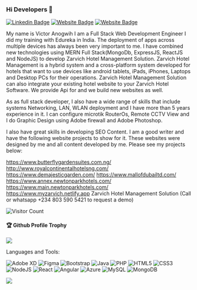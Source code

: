 ### Hi Developers 👋

[![Linkedin Badge](https://img.shields.io/badge/-Victor-blue?style=flat-square&logo=Linkedin&logoColor=white&link=https://www.linkedin.com/in/victor-anogwih-0b332316a/)](https://www.linkedin.com/in/victor-anogwih-0b332316a/)
[![Website Badge](https://img.shields.io/badge/WebSite-Victor-green)](https://www.zarvichosh.com)
[![Website Badge](https://img.shields.io/badge/StackOverflow-Victor-yellow)](https://stackoverflow.com/users/16682808/anogwih-victor)

My name is Victor Anogwih
I am a Full Stack Web Development Engineer I did my training with Edureka in India.
The deployment of apps across multiple devices has always been very important to me. I have combined new technologies using MERN Full Stack(MongoDb, ExpressJS, ReactJS and NodeJS) to develop Zarvich Hotel Management Solution. Zarvich Hotel Management is a hybrid system and a cross-platform system developed for hotels that want to use devices like android tablets, iPads, iPhones, Laptops and Desktop PCs for their operations. Zarvich Hotel Management Solution can also integrate your existing hotel website to your Zarvich Hotel Software. We provide Api for and we build new websites as well.

As as full stack developer, I also have a wide range of skills that include systems Networking, LAN, WLAN deployment and I have more than 5 years experience in  it. I can configure microtik RouterOs, Remote CCTV View and I do Graphic Design using Adobe firewall and Adobe Photoshop.

I also have great skills in developing SEO Content. I am a good writer and have the following website projects to show for it. These websites were designed by me and all content developed by me. Please see my projects below:

https://www.butterflygardensuites.com.ng/
http://www.royalcontinentalhotelsng.com/
https://www.demajesticgarden.com/
https://www.mallofdubailtd.com/
https://www.annex.newtonparkhotels.com/
https://www.main.newtonparkhotels.com/
https://www.myzarvich.netlify.app
Zarvich Hotel Management Solution (Call or whatsapp +234 803 590 5421 to request a demo)


![Visitor Count](https://profile-counter.glitch.me/vicspider2001/count.svg)

<div>
  <h4>🏆 Github Profile Trophy</h4>
  <a href="https://github.com/ryo-ma/github-profile-trophy">
    <img src="https://github-profile-trophy.vercel.app/?username=vicspider2001&column=7"/>
  </a>
</div>

Languages and Tools:


<img alt="Adobe XD" src="https://img.shields.io/badge/adobexd-%23FF26BE.svg?style=flat-square&logo=adobexd&logoColor=white"/> <img alt="Figma" src="https://img.shields.io/badge/figma-%23F24E1E.svg?style=flat-square&logo=figma&logoColor=white"/> <img alt="Bootstrap" src="https://img.shields.io/badge/bootstrap-%23563D7C.svg?style=flat-square&logo=bootstrap&logoColor=white"/> <img alt="Java" src="https://img.shields.io/badge/java-%23ED8B00.svg?style=flat-square&logo=java&logoColor=white"/> <img alt="PHP" src="https://img.shields.io/badge/php-%23777BB4.svg?style=flat-square&logo=php&logoColor=white"/> <img alt="HTML5" src="https://img.shields.io/badge/html5-%23E34F26.svg?style=flat-square&logo=html5&logoColor=white"/> <img alt="CSS3" src="https://img.shields.io/badge/css3-%231572B6.svg?style=flat-square&logo=css3&logoColor=white"/> <img alt="NodeJS" src="https://img.shields.io/badge/node.js-%2343853D.svg?style=flat-square&logo=node-dot-js&logoColor=white"/> <img alt="React" src="https://img.shields.io/badge/react-%2320232a.svg?style=flat-square&logo=react&logoColor=%2361DAFB"/> <img alt="Angular" src="https://img.shields.io/badge/angular-%23DD0031.svg?flat-square&logo=angular&logoColor=white"/> <img alt="Azure" src="https://img.shields.io/badge/azure-%230072C6.svg?style=flat-square&logo=azure-devops&logoColor=white"/> <img alt="MySQL" src="https://img.shields.io/badge/mysql-%2300f.svg?style=flat-square&logo=mysql&logoColor=white"/> <img alt="MongoDB" src ="https://img.shields.io/badge/MongoDB-%234ea94b.svg?style=flat-square&logo=mongodb&logoColor=white"/>

![](https://activity-graph.herokuapp.com/graph?username=vicspider2001&theme=react-dark&area=true)
<!--
**vicspider2001/vicspider2001** is a ✨ _special_ ✨ repository because its `README.md` (this file) appears on your GitHub profile.

Here are some ideas to get you started:

- 🔭 I’m currently working on ...
- 🌱 I’m currently learning ...
- 👯 I’m looking to collaborate on ...
- 🤔 I’m looking for help with ...
- 💬 Ask me about ...
- 📫 How to reach me: ...
- 😄 Pronouns: ...
- ⚡ Fun fact: .....

-->

